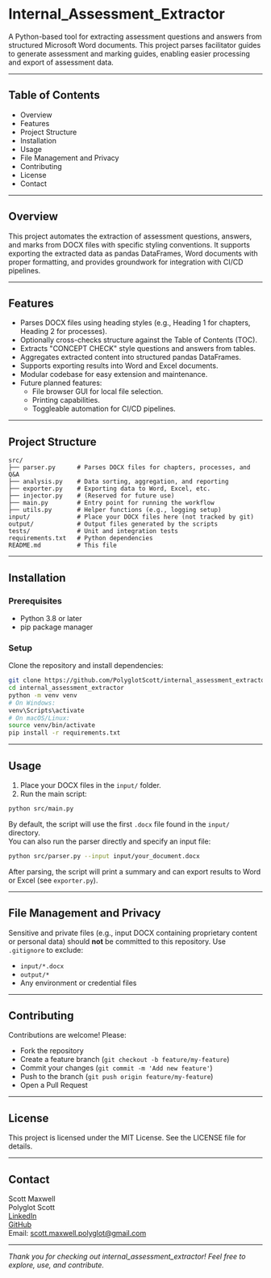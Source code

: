 # Internal_Assessment_Extractor

A Python-based tool for extracting assessment questions and answers from structured Microsoft Word documents. This project parses facilitator guides to generate assessment and marking guides, enabling easier processing and export of assessment data.

---

## Table of Contents

* Overview
* Features
* Project Structure
* Installation
* Usage
* File Management and Privacy
* Contributing
* License
* Contact

---

## Overview

This project automates the extraction of assessment questions, answers, and marks from DOCX files with specific styling conventions. It supports exporting the extracted data as pandas DataFrames, Word documents with proper formatting, and provides groundwork for integration with CI/CD pipelines.

---

## Features

* Parses DOCX files using heading styles (e.g., Heading 1 for chapters, Heading 2 for processes).
* Optionally cross-checks structure against the Table of Contents (TOC).
* Extracts "CONCEPT CHECK" style questions and answers from tables.
* Aggregates extracted content into structured pandas DataFrames.
* Supports exporting results into Word and Excel documents.
* Modular codebase for easy extension and maintenance.
* Future planned features:
  * File browser GUI for local file selection.
  * Printing capabilities.
  * Toggleable automation for CI/CD pipelines.

---

## Project Structure

```
src/
├── parser.py      # Parses DOCX files for chapters, processes, and Q&A
├── analysis.py    # Data sorting, aggregation, and reporting
├── exporter.py    # Exporting data to Word, Excel, etc.
├── injector.py    # (Reserved for future use)
├── main.py        # Entry point for running the workflow
├── utils.py       # Helper functions (e.g., logging setup)
input/             # Place your DOCX files here (not tracked by git)
output/            # Output files generated by the scripts
tests/             # Unit and integration tests
requirements.txt   # Python dependencies
README.md          # This file
```

---

## Installation

### Prerequisites

* Python 3.8 or later
* pip package manager

### Setup

Clone the repository and install dependencies:

```bash
git clone https://github.com/PolyglotScott/internal_assessment_extractor.git
cd internal_assessment_extractor
python -m venv venv
# On Windows:
venv\Scripts\activate
# On macOS/Linux:
source venv/bin/activate
pip install -r requirements.txt
```

---

## Usage

1. Place your DOCX files in the `input/` folder.
2. Run the main script:

```bash
python src/main.py
```

By default, the script will use the first `.docx` file found in the `input/` directory.  
You can also run the parser directly and specify an input file:

```bash
python src/parser.py --input input/your_document.docx
```

After parsing, the script will print a summary and can export results to Word or Excel (see `exporter.py`).

---

## File Management and Privacy

Sensitive and private files (e.g., input DOCX containing proprietary content or personal data) should **not** be committed to this repository. Use `.gitignore` to exclude:

* `input/*.docx`
* `output/*`
* Any environment or credential files

---

## Contributing

Contributions are welcome! Please:

* Fork the repository
* Create a feature branch (`git checkout -b feature/my-feature`)
* Commit your changes (`git commit -m 'Add new feature'`)
* Push to the branch (`git push origin feature/my-feature`)
* Open a Pull Request

---

## License

This project is licensed under the MIT License. See the LICENSE file for details.

---

## Contact

Scott Maxwell  
Polyglot Scott  
[LinkedIn](https://www.linkedin.com/in/polyglotscott/)  
[GitHub](https://github.com/PolyglotScott)  
Email: [scott.maxwell.polyglot@gmail.com](mailto:scott.maxwell.polyglot@gmail.com)

---

*Thank you for checking out internal_assessment_extractor! Feel free to explore, use, and contribute.*
